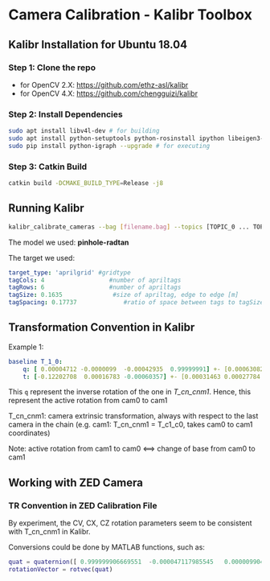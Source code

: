 # Camera Calibration - Kalibr Toolbox

## Kalibr Installation for Ubuntu 18.04

### Step 1: Clone the repo
- for OpenCV 2.X: https://github.com/ethz-asl/kalibr
- for OpenCV 4.X: https://github.com/chengguizi/kalibr

### Step 2: Install Dependencies
``` bash
sudo apt install libv4l-dev # for building
sudo apt install python-setuptools python-rosinstall ipython libeigen3-dev libboost-all-dev doxygen libopencv-dev software-properties-common libpoco-dev python-matplotlib python-scipy python-git python-pip ipython libtbb-dev libblas-dev liblapack-dev # for executing
sudo pip install python-igraph --upgrade # for executing
```

### Step 3: Catkin Build
``` bash
catkin build -DCMAKE_BUILD_TYPE=Release -j8
```


## Running Kalibr

``` bash
kalibr_calibrate_cameras --bag [filename.bag] --topics [TOPIC_0 ... TOPIC_N] --models [MODEL_0 ... MODEL_N] --target [target.yaml]
```
The model we used: **pinhole-radtan**

The target we used:
``` yaml
target_type: 'aprilgrid' #gridtype
tagCols: 4                  #number of apriltags
tagRows: 6                  #number of apriltags
tagSize: 0.1635              #size of apriltag, edge to edge [m]
tagSpacing: 0.17737             #ratio of space between tags to tagSize, for our apriltag spacing = 0.029
```

## Transformation Convention in Kalibr

Example 1:
``` yaml
baseline T_1_0:
	q: [ 0.00004712 -0.0000099  -0.00042935  0.99999991] +- [0.00063082 0.0010627  0.00012383]
	t: [-0.12202708  0.00016783 -0.00060357] +- [0.00031463 0.00027784 0.00061994]
```
This `q` represent the inverse rotation of the one in *T_cn_cnm1*. Hence, this represent the active rotation from cam0 to cam1

T_cn_cnm1:
camera extrinsic transformation, always with respect to the last camera in the chain
(e.g. cam1: T_cn_cnm1 = T_c1_c0, takes cam0 to cam1 coordinates)

Note: active rotation from cam1 to cam0 <==> change of base from cam0 to cam1

## Working with ZED Camera
### TR Convention in ZED Calibration File
By experiment, the CV, CX, CZ rotation parameters seem to be consistent with T_cn_cnm1 in Kalibr.

Conversions could be done by MATLAB functions, such as:
``` MATLAB
quat = quaternion([ 0.999999906669551  -0.000047117985545   0.000009904710518   0.000429351465965 ]); % [w x y z]
rotationVector = rotvec(quat)
```